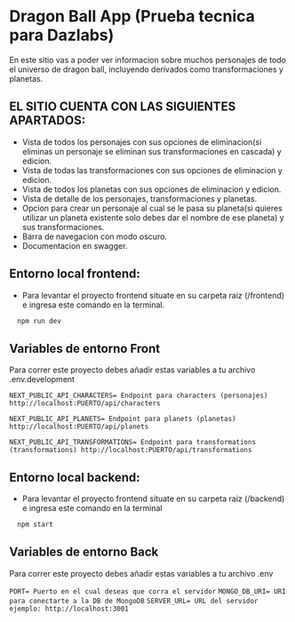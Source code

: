 
# Dragon Ball App (Prueba tecnica para Dazlabs)

En este sitio vas a poder ver informacion sobre muchos personajes de todo el universo de dragon ball, incluyendo derivados como transformaciones y planetas.

## EL SITIO CUENTA CON LAS SIGUIENTES APARTADOS:

- Vista de todos los personajes con sus opciones de eliminacion(si eliminas un personaje se eliminan sus transformaciones en cascada) y edicion.
- Vista de todas las transformaciones con sus opciones de eliminacion y edicion.
- Vista de todos los planetas con sus opciones de eliminacion y edicion.
- Vista de detalle de los personajes, transformaciones y planetas.
- Opcion para crear un personaje al cual se le pasa su planeta(si quieres utilizar un planeta existente solo debes dar el nombre de ese planeta) y sus transformaciones.
- Barra de navegacion con modo oscuro.
- Documentacion en swagger.

## Entorno local frontend:

- Para levantar el proyecto frontend situate en su carpeta raiz (/frontend) e ingresa este comando en la terminal.
```bash
  npm run dev
```


## Variables de entorno Front

Para correr este proyecto debes añadir estas variables a tu archivo .env.development

`NEXT_PUBLIC_API_CHARACTERS= Endpoint para characters (personajes) http://localhost:PUERTO/api/characters`

`NEXT_PUBLIC_API_PLANETS= Endpoint para planets (planetas) http://localhost:PUERTO/api/planets`

`NEXT_PUBLIC_API_TRANSFORMATIONS= Endpoint para transformations (transformations) http://localhost:PUERTO/api/transformations`


## Entorno local backend:

- Para levantar el proyecto frontend situate en su carpeta raiz (/backend) e ingresa este comando en la terminal
```bash
  npm start
```
## Variables de entorno Back

Para correr este proyecto debes añadir estas variables a tu archivo .env

`PORT= Puerto en el cual deseas que corra el servidor`
`MONGO_DB_URI= URI para conectarte a la DB de MongoDB`
`SERVER_URL= URL del servidor ejemplo: http://localhost:3001`





